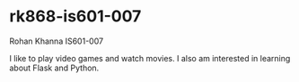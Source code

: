 # rk868-is601-007

Rohan Khanna
IS601-007

I like to play video games and watch movies. I also am interested in learning about Flask and Python.
